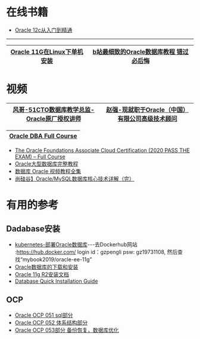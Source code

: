 

# 在线书籍

* [Oracle 12c从入门到精通](https://weread.qq.com/web/reader/bbf328207170d829bbf62bb)



---


[Oracle 11G在Linux下单机安装](https://www.bilibili.com/video/av16502137/?spm_id_from=333.788.videocard.8)|[b站最细致的Oracle数据库教程 错过必后悔](https://www.bilibili.com/video/BV1AE411p79z/?spm_id_from=333.788.videocard.11)|
---|---|

# 视频

[风哥-51CTO数据库教学总监-Oracle原厂授权讲师](https://edu.51cto.com/lecturer/8020378-p1.html)|[赵强-现就职于Oracle（中国）有限公司高级技术顾问](https://edu.51cto.com/lecturer/2788082-p4-c16.html)|
---|---|

[ Oracle DBA Full Course ](https://www.youtube.com/watch?v=Xfy4VUIXDD4)|
---|

* [The Oracle Foundations Associate Cloud Certification (2020 PASS THE EXAM) – Full Course](https://www.youtube.com/watch?v=si9tjcnxruU)
* [Oracle大型数据库完整教程](https://www.bilibili.com/video/av49846664?from=search&seid=16303346480273029728)
* [数据库 Oracle 视频教程全集](https://www.bilibili.com/video/av59590533/?spm_id_from=333.788.videocard.0)
* [尚硅谷】Oracle/MySQL数据库核心技术详解（完）](https://www.bilibili.com/video/av62496628?from=search&seid=6481752262698197941)

# 有用的参考

## Dadabase安装
* [kubernetes-部署Oracle数据库](https://www.kubernetes.org.cn/6498.html)---去Dockerhub网站 :https://hub.docker.com/ login id：gzpengli psw: gz19731108, 然后查找“mybook2019/oracle-ee-11g”
* [Oracle数据库的下载和安装](https://www.shuzhiduo.com/A/xl56V6p75r/)
* [Oracle 11g R2安装文档](https://developer.aliyun.com/article/714450)
* [Database Quick Installation Guide](https://docs.oracle.com/cd/E11882_01/install.112/e24326/toc.htm)

 ## OCP
 
 * [Oracle OCP 051 sql部分](https://www.bilibili.com/video/av49403322/?spm_id_from=333.788.videocard.0)
 * [Oracle OCP 052 体系结构部分](https://www.bilibili.com/video/av48867092/?spm_id_from=333.788.videocard.7)
 * [Oracle OCP 053部分 备份恢复，数据库优化](https://www.bilibili.com/video/av49403769/?spm_id_from=333.788.videocard.0)
